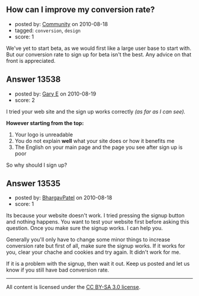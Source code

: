 ## How can I improve my conversion rate?

- posted by: [Community](https://stackexchange.com/users/-1/-1-community) on 2010-08-18
- tagged: `conversion`, `design`
- score: 1

We've yet to start beta, as we would first like a large user base to start with. But our conversion rate to sign up for beta isn't the best. Any advice on that front is appreciated.




## Answer 13538

- posted by: [Gary E](https://stackexchange.com/users/-1/2587-gary-e) on 2010-08-19
- score: 2

I tried your web site and the sign up works correctly *(as far as I can see).*

**However starting from the top:**

 1. Your logo is unreadable
 2. You do not explain **well** what your site does or how it benefits me
 3. The English on your main page and the page you see after sign up is poor

So why should I sign up?



## Answer 13535

- posted by: [BhargavPatel](https://stackexchange.com/users/-1/3998-bhargavpatel) on 2010-08-18
- score: 1

Its because your website doesn't work. I tried pressing the signup button and nothing happens. You want to test your website first before asking this question. Once you make sure the signup works. I can help you.

Generally you'll only have to change some minor things to increase conversion rate but first of all, make sure the signup works. If it works for you, clear your chache and cookies and try again. It didn't work for me.

If it is a problem with the signup, then wait it out. Keep us posted and let us know if you still have bad conversion rate. 







---

All content is licensed under the [CC BY-SA 3.0 license](https://creativecommons.org/licenses/by-sa/3.0/).
